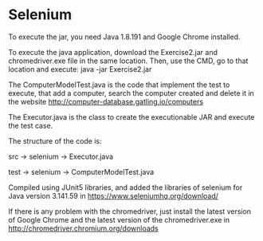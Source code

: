 # Selenium

To execute the jar, you need Java 1.8.191 and Google Chrome installed.

To execute the java application, download the Exercise2.jar and chromedriver.exe file in the same location. Then, use the CMD, go to that location and execute: java -jar Exercise2.jar

The ComputerModelTest.java is the code that implement the test to execute, that add a computer, search the computer created and delete it in the website http://computer-database.gatling.io/computers

The Executor.java is the class to create the executionable JAR and execute the test case.

The structure of the code is:

src -> selenium -> Executor.java

test -> selenium -> ComputerModelTest.java

Compiled using JUnit5 libraries, and added the libraries of selenium for Java version 3.141.59 in https://www.seleniumhq.org/download/

If there is any problem with the chromedriver, just install the latest version of Google Chrome and the latest version of the chromedriver.exe in http://chromedriver.chromium.org/downloads
